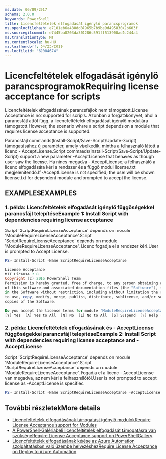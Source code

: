 ```yaml
---
ms.date: 06/09/2017
schema: 2.0.0
keywords: PowerShell
title: Licencfeltételek elfogadását igénylő parancsprogramok
ms.openlocfilehash: e7101eb6a480dd87965b7b9be9d49583042b603f
ms.sourcegitcommit: e7445ba8203da304286c591ff513900ad1c244a4
ms.translationtype: MT
ms.contentlocale: hu-HU
ms.lasthandoff: 04/23/2019
ms.locfileid: "62084674"
---
```

# <a name="requiring-license-acceptance-for-scripts"></a><span data-ttu-id="5379d-103">Licencfeltételek elfogadását igénylő parancsprogramok</span><span class="sxs-lookup"><span data-stu-id="5379d-103">Requiring license acceptance for scripts</span></span>

<span data-ttu-id="5379d-104">Licencfeltételek elfogadásának parancsfájlok nem támogatott.</span><span class="sxs-lookup"><span data-stu-id="5379d-104">License Acceptance is not supported for scripts.</span></span> <span data-ttu-id="5379d-105">Azonban a forgatókönyvet, ahol a parancsfájl attól függ, a licencfeltételek elfogadását igénylő moduljára támogatott.</span><span class="sxs-lookup"><span data-stu-id="5379d-105">However, the scenario where a script depends on a module that requires license acceptance is supported.</span></span>

<span data-ttu-id="5379d-106">Parancsfájl commands(Install-Script/Save-Script/Update-Script) támogatásához új paraméter, amely viselkedik, mintha a felhasználó látott a licenc - AcceptLicense.</span><span class="sxs-lookup"><span data-stu-id="5379d-106">Script commands(Install-Script/Save-Script/Update-Script) support a new parameter -AcceptLicense that behaves as though user saw the license.</span></span> <span data-ttu-id="5379d-107">Ha nincs megadva - AcceptLicense; a felhasználó a licenc elfogadására kéri a rendszer és a függő modul license.txt megjelenítendő.</span><span class="sxs-lookup"><span data-stu-id="5379d-107">If -AcceptLicense is not specified; the user will be shown license.txt for dependent module and prompted to accept the license.</span></span>

## <a name="examples"></a><span data-ttu-id="5379d-108">EXAMPLES</span><span class="sxs-lookup"><span data-stu-id="5379d-108">EXAMPLES</span></span>

### <a name="example-1-install-script-with-dependencies-requiring-license-acceptance"></a><span data-ttu-id="5379d-109">1. példa: Licencfeltételek elfogadását igénylő függőségekkel parancsfájl telepítése</span><span class="sxs-lookup"><span data-stu-id="5379d-109">Example 1: Install Script with dependencies requiring license acceptance</span></span>

<span data-ttu-id="5379d-110">Script 'ScriptRequireLicenseAcceptance' depends on module 'ModuleRequireLicenseAcceptance'.</span><span class="sxs-lookup"><span data-stu-id="5379d-110">Script 'ScriptRequireLicenseAcceptance' depends on module 'ModuleRequireLicenseAcceptance'.</span></span> <span data-ttu-id="5379d-111">Licenc fogadja el a rendszer kéri.</span><span class="sxs-lookup"><span data-stu-id="5379d-111">User is prompted to Accept License.</span></span>

```PowerShell
PS> Install-Script -Name ScriptRequireLicenseAcceptance

License Acceptance
MIT License 2.0
Copyright (c) 2016 PowerShell Team
Permission is hereby granted, free of charge, to any person obtaining a copy
of this software and associated documentation files (the "Software"), to deal
in the Software without restriction, including without limitation the rights
to use, copy, modify, merge, publish, distribute, sublicense, and/or sell
copies of the Software.

Do you accept the license terms for module 'ModuleRequireLicenseAcceptance'.
[Y] Yes  [A] Yes to All  [N] No  [L] No to All  [S] Suspend  [?] Help (default is "N"):
```

### <a name="example-2-install-script-with-dependencies-requiring-license-acceptance-and--acceptlicense"></a><span data-ttu-id="5379d-112">2. példa: Licencfeltételek elfogadásának és - AcceptLicense függőségekkel parancsfájl telepítése</span><span class="sxs-lookup"><span data-stu-id="5379d-112">Example 2: Install Script with dependencies requiring license acceptance and -AcceptLicense</span></span>

<span data-ttu-id="5379d-113">Script 'ScriptRequireLicenseAcceptance' depends on module 'ModuleRequireLicenseAcceptance'.</span><span class="sxs-lookup"><span data-stu-id="5379d-113">Script 'ScriptRequireLicenseAcceptance' depends on module 'ModuleRequireLicenseAcceptance'.</span></span> <span data-ttu-id="5379d-114">Fogadja el a licenc - AcceptLicense van megadva, az nem kéri a felhasználótól.</span><span class="sxs-lookup"><span data-stu-id="5379d-114">User is not prompted to accept license as -AcceptLicense is specified.</span></span>

```PowerShell
PS> Install-Script -Name ScriptRequireLicenseAcceptance -AcceptLicense
```

## <a name="more-details"></a><span data-ttu-id="5379d-115">További részletek</span><span class="sxs-lookup"><span data-stu-id="5379d-115">More details</span></span>

- [<span data-ttu-id="5379d-116">Licencfeltételek elfogadásának támogatást igénylő modulok</span><span class="sxs-lookup"><span data-stu-id="5379d-116">Require License Acceptance support for Modules</span></span>](module-license-acceptance.md)
- [<span data-ttu-id="5379d-117">A PowerShell-Galériabeli licencfeltételek elfogadását támogatásra van szüksége</span><span class="sxs-lookup"><span data-stu-id="5379d-117">Require License Acceptance support on PowerShellGallery</span></span>](../how-to/working-with-packages/packages-that-require-license-acceptance.md)
- [<span data-ttu-id="5379d-118">Licencfeltételek elfogadásának kérése az Azure Automation szolgáltatásban való üzembe helyezéshez</span><span class="sxs-lookup"><span data-stu-id="5379d-118">Require License Acceptance on Deploy to Azure Automation</span></span>](../how-to/working-with-packages/deploy-to-azure-automation.md)
